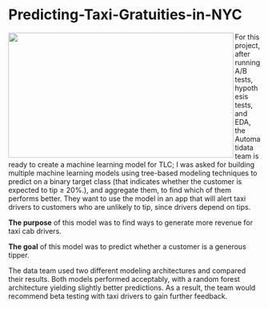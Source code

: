 # Predicting-Taxi-Gratuities-in-NYC
<img src='https://miro.medium.com/v2/resize:fit:1400/0*LRyHZb_JBpuuNVzd' width="450" height="250" align=left>
<p align=left>For this project, after running A/B tests, hypothesis tests, and EDA, the Automatidata team is ready to create a machine learning model for TLC; I was asked for building multiple machine learning models using tree-based modeling techniques to predict on a binary target class (that indicates whether the customer is expected to tip ≥ 20%.), and aggregate them, to find which of them performs better. 
They want to use the model in an app that will alert taxi drivers to customers who are unlikely to tip, since drivers depend on tips.</p>
<p align=left><b>The purpose</b> of this model was to find ways to generate more revenue for taxi cab drivers.</p>
<p align=left><b>The goal</b> of this model was to predict whether a customer is a generous tipper.</p>
<p align=left>The data team used two different modeling architectures and compared their results. Both models performed acceptably, with a random forest architecture yielding slightly better predictions. As a result, the team would recommend beta testing with taxi drivers to gain further feedback.</p>
